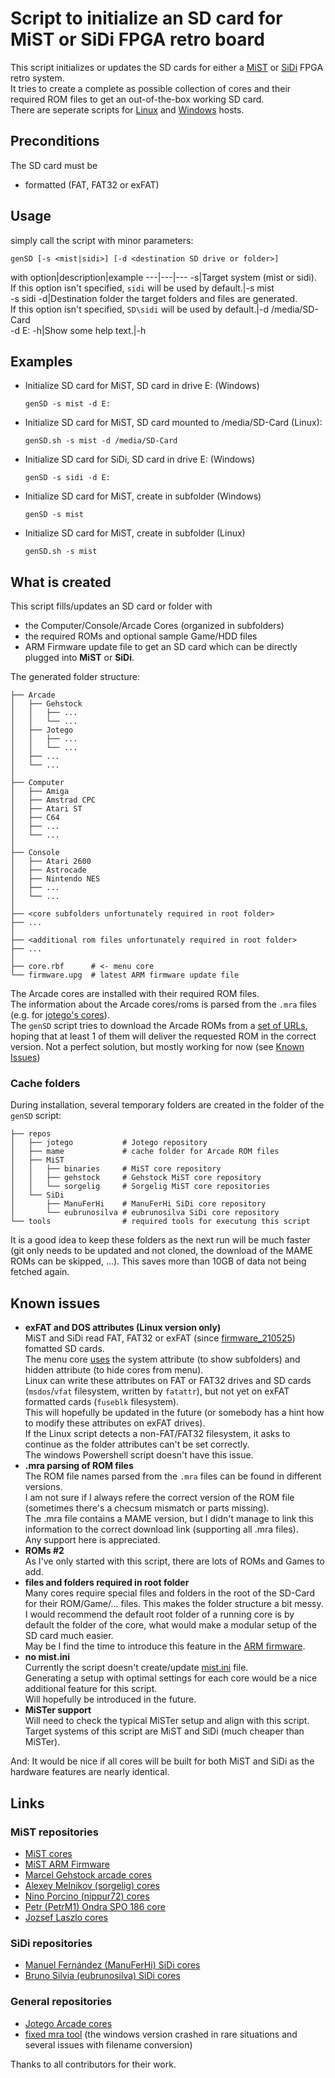 # Script to initialize an SD card for MiST or SiDi FPGA retro board

This script initializes or updates the SD cards for either a [MiST](https://github.com/mist-devel/mist-board/wiki) or [SiDi](https://github.com/ManuFerHi/SiDi-FPGA/wiki) FPGA retro system. \
It tries to create a complete as possible collection of cores and their required ROM files to get an out-of-the-box working SD card. \
There are seperate scripts for [Linux](Linux) and [Windows](Windows) hosts.

## Preconditions
The SD card must be
- formatted (FAT, FAT32 or exFAT)

## Usage
simply call the script with minor parameters:
```
genSD [-s <mist|sidi>] [-d <destination SD drive or folder>]
```
with
option|description|example
---|---|---
-s|Target system (mist or sidi).<br>If this option isn't specified, `sidi` will be used by default.|-s mist<br>-s sidi
-d|Destination folder the target folders and files are generated.<br>If this option isn't specified, `SD\sidi` will be used by default.|-d /media/SD-Card<br>-d E:
-h|Show some help text.|-h

## Examples
- Initialize SD card for MiST, SD card in drive E: (Windows)
	```
	genSD -s mist -d E:
	```
- Initialize SD card for MiST, SD card mounted to /media/SD-Card (Linux):
	```
	genSD.sh -s mist -d /media/SD-Card
	```
- Initialize SD card for SiDi, SD card in drive E: (Windows)
	```
	genSD -s sidi -d E:
	```
- Initialize SD card for MiST, create in subfolder (Windows)
	```
	genSD -s mist
	```
- Initialize SD card for MiST, create in subfolder (Linux)
	```
	genSD.sh -s mist
	```

## What is created
This script fills/updates an SD card or folder with
- the Computer/Console/Arcade Cores (organized in subfolders)
- the required ROMs and optional sample Game/HDD files
- ARM Firmware update file
to get an SD card which can be directly plugged into **MiST** or **SiDi**.

The generated folder structure:
```
├── Arcade
│   ├── Gehstock
│   │   ├── ...
│   │   └── ...
│   ├── Jotego
│   │   ├── ...
│   │   └── ...
│   ├── ...
│   └── ...
│
├── Computer
│   ├── Amiga
│   ├── Amstrad CPC
│   ├── Atari ST
│   ├── C64
│   ├── ...
│   └── ...
│
├── Console
│   ├── Atari 2600
│   ├── Astrocade
│   ├── Nintendo NES
│   ├── ...
│   └── ...
│
├── <core subfolders unfortunately required in root folder>
├── ...
│
├── <additional rom files unfortunately required in root folder>
├── ...
│
├── core.rbf      # <- menu core
└── firmware.upg  # latest ARM firmware update file
```
The Arcade cores are installed with their required ROM files. \
The information about the Arcade cores/roms is parsed from the `.mra` files (e.g. for [jotego's cores](https://github.com/jotego/jtbin/tree/master/mra)). \
The `genSD` script tries to download the Arcade ROMs from a [set of URLs](Linux/genSD.sh#L196-L199), hoping that at least 1 of them will deliver the requested ROM in the correct version. Not a perfect solution, but mostly working for now (see [Known Issues](#known-issues))

### Cache folders
During installation, several temporary folders are created in the folder of the `genSD` script:
```
├── repos
│   ├── jotego           # Jotego repository
│   ├── mame             # cache folder for Arcade ROM files
│   ├── MiST
│   │   ├── binaries     # MiST core repository
│   │   ├── gehstock     # Gehstock MiST core repository
│   │   └── sorgelig     # Sorgelig MiST core repositories
│   └── SiDi
│       ├── ManuFerHi    # ManuFerHi SiDi core repository
│       └── eubrunosilva # eubrunosilva SiDi core repository
└── tools                # required tools for executung this script
```
It is a good idea to keep these folders as the next run will be much faster (git only needs to be updated and not cloned, the download of the MAME ROMs can be skipped, ...). This saves more than 10GB of data not being fetched again.

## Known issues
- **exFAT and DOS attributes (Linux version only)** \
  MiST and SiDi read FAT, FAT32 or exFAT (since [firmware_210525](https://github.com/mist-devel/mist-firmware/commit/56a1a0888f2448e6d1b5cf705d106a648709aff7)) fomatted SD cards. \
  The menu core [uses](http://github.com/mist-devel/mist-board/wiki/SDCardSetup#sd-card-with-multiple-fpga-cores) the system attribute (to show subfolders) and hidden attribute (to hide cores from menu). \
  Linux can write these attributes on FAT or FAT32 drives and SD cards (`msdos`/`vfat` filesystem, written by `fatattr`), but not yet on exFAT formatted cards (`fuseblk` filesystem). \
  This will hopefully be updated in the future (or somebody has a hint how to modify these attributes on exFAT drives). \
  If the Linux script detects a non-FAT/FAT32 filesystem, it asks to continue as the folder attributes can't be set correctly. \
  The windows Powershell script doesn't have this issue.
- **.mra parsing of ROM files** \
  The ROM file names parsed from the `.mra` files can be found in different versions. \
  I am not sure if I always refere the correct version of the ROM file (sometimes there's a checsum mismatch or parts missing). \
  The .mra file contains a MAME version, but I didn't manage to link this information to the correct download link (supporting all .mra files). \
  Any support here is appreciated.
- **ROMs #2** \
  As I've only started with this script, there are lots of ROMs and Games to add.
- **files and folders required in root folder** \
  Many cores require special files and folders in the root of the SD-Card for their ROM/Game/... files. This makes the folder structure a bit messy. \
  I would recommend the default root folder of a running core is by default the folder of the core, what would make a modular setup of the SD card much easier. \
  May be I find the time to introduce this feature in the [ARM firmware](http://github.com/mist-devel/mist-firmware).
- **no mist.ini** \
  Currently the script doesn't create/update [mist.ini](http://github.com/mist-devel/mist-board/wiki/DocIni) file. \
  Generating a setup with optimal settings for each core would be a nice additional feature for this script. \
  Will hopefully be introduced in the future.
- **MiSTer support** \
  Will need to check the typical MiSTer setup and align with this script. \
  Target systems of this script are MiST and SiDi (much cheaper than MiSTer).

And: It would be nice if all cores will be built for both MiST and SiDi as the hardware features are nearly identical.

## Links

### MiST repositories
- [MiST cores](http://github.com/mist-devel/mist-binaries.git)
- [MiST ARM Firmware](http://github.com/mist-devel/mist-firmware)
- [Marcel Gehstock arcade cores](http://github.com/Gehstock/Mist_FPGA_Cores.git) 
- [Alexey Melnikov (sorgelig) cores](http://github.com/sorgelig?tab=repositories)
- [Nino Porcino (nippur72) cores](http://github.com/nippur72)
- [Petr (PetrM1) Ondra SPO 186 core](http://github.com/PetrM1/OndraSPO186_MiST)
- [Jozsef Laszlo cores](http://joco.homeserver.hu/fpga)

### SiDi repositories
- [Manuel Fernández (ManuFerHi) SiDi cores](http://github.com/ManuFerHi/SiDi-FPGA.git)
- [Bruno Silvia (eubrunosilva) SiDi cores](http://github.com/eubrunosilva/SiDi.git)

### General repositories
- [Jotego Arcade cores](http://github.com/jotego/jtbin.git)
- [fixed mra tool](http://github.com/gcopoix/mra-tools-c/tree/fix/windows_crash/release) (the windows version crashed in rare situations and several issues with filename conversion)

Thanks to all contributors for their work.